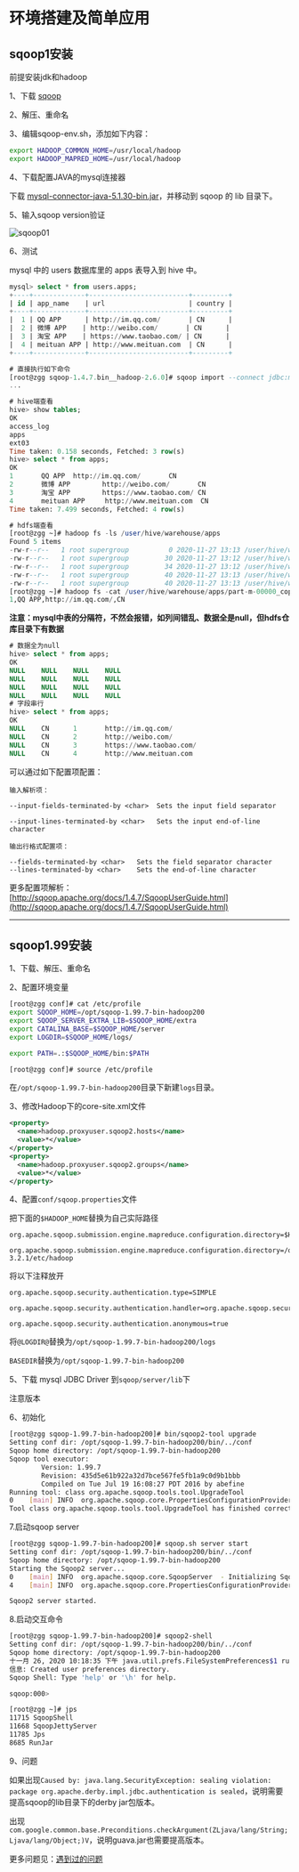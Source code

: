 # 环境搭建及简单应用

## sqoop1安装

前提安装jdk和hadoop

1、下载 [sqoop](http://mirrors.shu.edu.cn/apache/sqoop/)

2、解压、重命名

3、编辑sqoop-env.sh，添加如下内容：

```sh
export HADOOP_COMMON_HOME=/usr/local/hadoop
export HADOOP_MAPRED_HOME=/usr/local/hadoop
```

4、下载配置JAVA的mysql连接器

下载 [mysql-connector-java-5.1.30-bin.jar](https://dev.mysql.com/downloads/connector/j/)，并移动到 sqoop 的 lib 目录下。

5、输入sqoop version验证

![sqoop01](https://s1.ax1x.com/2020/07/01/NTe6Z4.png)

6、测试

mysql 中的 users 数据库里的 apps 表导入到 hive 中。

```sql
mysql> select * from users.apps;
+----+-------------+-------------------------+---------+
| id | app_name    | url                     | country |
+----+-------------+-------------------------+---------+
|  1 | QQ APP      | http://im.qq.com/       | CN      |
|  2 | 微博 APP    | http://weibo.com/       | CN      |
|  3 | 淘宝 APP    | https://www.taobao.com/ | CN      |
|  4 | meituan APP | http://www.meituan.com  | CN      |
+----+-------------+-------------------------+---------+

# 直接执行如下命令
[root@zgg sqoop-1.4.7.bin__hadoop-2.6.0]# sqoop import --connect jdbc:mysql://zgg:3306/users --driver com.mysql.cj.jdbc.Driver --username root --password 1234 --table apps --hive-import --target-dir '/user/hive/warehouse/apps' --fields-terminated-by ',' --lines-terminated-by '\n'
...

# hive端查看
hive> show tables;
OK
access_log
apps
ext03
Time taken: 0.158 seconds, Fetched: 3 row(s)
hive> select * from apps;
OK
1       QQ APP  http://im.qq.com/       CN
2       微博 APP        http://weibo.com/       CN
3       淘宝 APP        https://www.taobao.com/ CN
4       meituan APP     http://www.meituan.com  CN
Time taken: 7.499 seconds, Fetched: 4 row(s)

# hdfs端查看
[root@zgg ~]# hadoop fs -ls /user/hive/warehouse/apps   
Found 5 items
-rw-r--r--   1 root supergroup          0 2020-11-27 13:13 /user/hive/warehouse/apps/_SUCCESS
-rw-r--r--   1 root supergroup         30 2020-11-27 13:12 /user/hive/warehouse/apps/part-m-00000_copy_1
-rw-r--r--   1 root supergroup         34 2020-11-27 13:12 /user/hive/warehouse/apps/part-m-00001_copy_1
-rw-r--r--   1 root supergroup         40 2020-11-27 13:13 /user/hive/warehouse/apps/part-m-00002_copy_1
-rw-r--r--   1 root supergroup         40 2020-11-27 13:13 /user/hive/warehouse/apps/part-m-00003_copy_1
[root@zgg ~]# hadoop fs -cat /user/hive/warehouse/apps/part-m-00000_copy_1
1,QQ APP,http://im.qq.com/,CN
```

**注意：mysql中表的分隔符，不然会报错，如列间错乱、数据全是null，但hdfs仓库目录下有数据**

```sql
# 数据全为null
hive> select * from apps;
OK
NULL    NULL    NULL    NULL
NULL    NULL    NULL    NULL
NULL    NULL    NULL    NULL
NULL    NULL    NULL    NULL
# 字段串行
hive> select * from apps;
OK
NULL    CN      1       http://im.qq.com/
NULL    CN      2       http://weibo.com/
NULL    CN      3       https://www.taobao.com/
NULL    CN      4       http://www.meituan.com
```

可以通过如下配置项配置：

	输入解析项：

	--input-fields-terminated-by <char>  Sets the input field separator
	
	--input-lines-terminated-by <char>   Sets the input end-of-line character

	输出行格式配置项：

	--fields-terminated-by <char>	Sets the field separator character
	--lines-terminated-by <char>	Sets the end-of-line character

更多配置项解析：[http://sqoop.apache.org/docs/1.4.7/SqoopUserGuide.html](http://sqoop.apache.org/docs/1.4.7/SqoopUserGuide.html)

---------------------------------------------------------------

## sqoop1.99安装

1、下载、解压、重命名

2、配置环境变量

```sh
[root@zgg conf]# cat /etc/profile
export SQOOP_HOME=/opt/sqoop-1.99.7-bin-hadoop200
export SQOOP_SERVER_EXTRA_LIB=$SQOOP_HOME/extra
export CATALINA_BASE=$SQOOP_HOME/server
export LOGDIR=$SQOOP_HOME/logs/

export PATH=.:$SQOOP_HOME/bin:$PATH

[root@zgg conf]# source /etc/profile
```

在`/opt/sqoop-1.99.7-bin-hadoop200`目录下新建`logs`目录。

3、修改Hadoop下的core-site.xml文件

```xml
<property>
  <name>hadoop.proxyuser.sqoop2.hosts</name>
  <value>*</value>
</property>
<property>
  <name>hadoop.proxyuser.sqoop2.groups</name>
  <value>*</value>
</property>
```

4、配置`conf/sqoop.properties`文件

把下面的`$HADOOP_HOME`替换为自己实际路径

	org.apache.sqoop.submission.engine.mapreduce.configuration.directory=$HADOOP_HOME/etc/hadoop 

	org.apache.sqoop.submission.engine.mapreduce.configuration.directory=/opt/hadoop-3.2.1/etc/hadoop 

将以下注释放开

	org.apache.sqoop.security.authentication.type=SIMPLE
	
	org.apache.sqoop.security.authentication.handler=org.apache.sqoop.security.authentication.SimpleAuthenticationHandler
	
	org.apache.sqoop.security.authentication.anonymous=true

将`@LOGDIR@`替换为`/opt/sqoop-1.99.7-bin-hadoop200/logs`

`BASEDIR`替换为`/opt/sqoop-1.99.7-bin-hadoop200`

5、下载 mysql JDBC Driver 到`sqoop/server/lib`下

注意版本

6、初始化

```sh
[root@zgg sqoop-1.99.7-bin-hadoop200]# bin/sqoop2-tool upgrade
Setting conf dir: /opt/sqoop-1.99.7-bin-hadoop200/bin/../conf
Sqoop home directory: /opt/sqoop-1.99.7-bin-hadoop200
Sqoop tool executor:
        Version: 1.99.7
        Revision: 435d5e61b922a32d7bce567fe5fb1a9c0d9b1bbb
        Compiled on Tue Jul 19 16:08:27 PDT 2016 by abefine
Running tool: class org.apache.sqoop.tools.tool.UpgradeTool
0    [main] INFO  org.apache.sqoop.core.PropertiesConfigurationProvider  - Starting config file poller thread
Tool class org.apache.sqoop.tools.tool.UpgradeTool has finished correctly.
```

7.启动sqoop server

```sh
[root@zgg sqoop-1.99.7-bin-hadoop200]# sqoop.sh server start 
Setting conf dir: /opt/sqoop-1.99.7-bin-hadoop200/bin/../conf
Sqoop home directory: /opt/sqoop-1.99.7-bin-hadoop200
Starting the Sqoop2 server...
0    [main] INFO  org.apache.sqoop.core.SqoopServer  - Initializing Sqoop server.
4    [main] INFO  org.apache.sqoop.core.PropertiesConfigurationProvider  - Starting config file poller thread

Sqoop2 server started.
```

8.启动交互命令

```sh
[root@zgg sqoop-1.99.7-bin-hadoop200]# sqoop2-shell 
Setting conf dir: /opt/sqoop-1.99.7-bin-hadoop200/bin/../conf
Sqoop home directory: /opt/sqoop-1.99.7-bin-hadoop200
十一月 26, 2020 10:18:35 下午 java.util.prefs.FileSystemPreferences$1 run
信息: Created user preferences directory.
Sqoop Shell: Type 'help' or '\h' for help.

sqoop:000> 
```

```sh
[root@zgg ~]# jps
11715 SqoopShell
11668 SqoopJettyServer
11785 Jps
8685 RunJar
```

9、问题

如果出现`Caused by: java.lang.SecurityException: sealing violation: package org.apache.derby.impl.jdbc.authentication is sealed`，说明需要提高sqoop的lib目录下的derby jar包版本。

出现`com.google.common.base.Preconditions.checkArgument(ZLjava/lang/String;Ljava/lang/Object;)V`，说明guava.jar也需要提高版本。

更多问题见：[遇到过的问题](https://github.com/ZGG2016/knowledgesystem/blob/master/%E9%81%87%E5%88%B0%E8%BF%87%E7%9A%84%E9%97%AE%E9%A2%98.md)